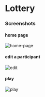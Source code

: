 # Lottery
### Screenshots
#### home page
![home-page](https://user-images.githubusercontent.com/14150731/35187684-55634b84-fe30-11e7-9a30-adba6f407409.png)
#### edit a participant
![edit](https://user-images.githubusercontent.com/14150731/35187685-557fac7a-fe30-11e7-99db-875ee10fc746.png)
#### play
![play](https://user-images.githubusercontent.com/14150731/35187686-5597d9d0-fe30-11e7-9935-1f11be25833c.png)
